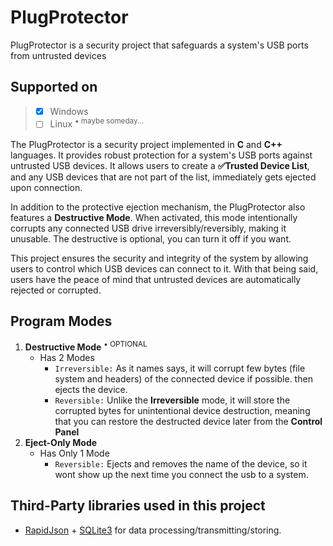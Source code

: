 # PlugProtector
PlugProtector is a security project that safeguards a system's USB ports from untrusted devices

## **Supported on**
> - [x] Windows
> - [ ] Linux <sup>&#8226; maybe someday...</sup>

The PlugProtector is a security project implemented in **C** and **C++** languages.
It provides robust protection for a system's USB ports against untrusted USB devices. It allows users to create a **✅Trusted Device List**, and any USB devices that are not part of the list, immediately gets ejected upon connection.

In addition to the protective ejection mechanism, the PlugProtector also features a **Destructive Mode**. When activated, this mode intentionally corrupts any connected USB drive irreversibly/reversibly, making it unusable. The destructive is optional, you can turn it off if you want.

This project ensures the security and integrity of the system by allowing users to control which USB devices can connect to it. With that being said, users have the peace of mind that untrusted devices are automatically rejected or corrupted.


## **Program Modes**
1. **Destructive Mode** <sup>&#8226; OPTIONAL</sup>
   - Has 2 Modes
     - `Irreversible:` As it names says, it will corrupt few bytes (file system and headers) of the connected device if possible. then ejects the device.
     - `Reversible:` Unlike the **Irreversible** mode, it will store the corrupted bytes for unintentional device destruction, meaning that you can restore the destructed device later from the **Control Panel**
2. **Eject-Only Mode**
   - Has Only 1 Mode
     - `Reversible:` Ejects and removes the name of the device, so it wont show up the next time you connect the usb to a system.


## Third-Party libraries used in this project
- [RapidJson](https://github.com/Tencent/rapidjson) + [SQLite3](https://github.com/SqliteModernCpp/sqlite_modern_cpp) for data processing/transmitting/storing.


